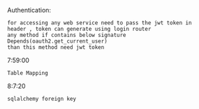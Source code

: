 Authentication:

    for accessing any web service need to pass the jwt token in 
    header , token can generate using login router
    any method if contains below signature
    Depends(oauth2.get_current_user)
    than this method need jwt token

7:59:00 

    Table Mapping

8:7:20

    sqlalchemy foreign key

